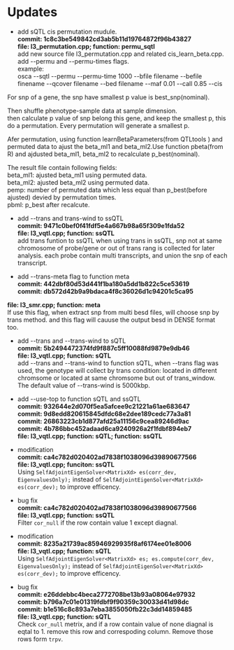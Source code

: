 # Updates

- add sQTL cis permutation mudule.  
__commit: 1c8c3be549842cd3ab5b11d19764872f96b43827__  
__file: l3_permutation.cpp; function: permu_sqtl__  
add new source file l3_permutation.cpp and related cis_learn_beta.cpp.   
add --permu and --permu-times flags.  
example:  
osca --sqtl --permu --permu-time 1000 --bfile filename --befile finename --qcover filename --bed filename --maf 0.01 --call 0.85 --cis  

For snp of a gene, the snp have smallest p value is best_snp(nominal).  

Then shuffle phenotype-sample data at sample dimension.  
then calculate p value of snp belong this gene, and keep the smallest p, this do a permutation. Every permutation will generate a smallest p.  

Afer permutation, using function learnBetaParameters(from QTLtools ) and permuted data to ajust the beta_ml1 and beta_ml2.Use function  pbeta(from R) and ajdusted beta_ml1, beta_ml2 to recalculate p_best(nominal).  

The result file contain following fields:  
beta_ml1: ajusted beta_ml1 using permuted data.  
beta_ml2: ajusted beta_ml2 using permuted data.   
pemp: number of permuted data which less equal than p_best(before ajusted) devied by permutation times.   
pbml: p_best after recalcute.  


- add --trans and trans-wind to ssQTL  
__commit: 9471c0bef0f41fdf5e4a667b98a65f309e1fda52__  
__file: l3_vqtl.cpp; function: ssQTL__  
add trans funtion to ssQTL when using trans in ssQTL, snp not at same chromosome of probe/gene or out of trans rang is collected for later analysis. each probe contain multi transcripts, and union the snp of each transcript.  


- add --trans-meta flag to function meta  
__commit: 442dbf80d53d441f1ba180a5dd1b822c5ce53619__  
__commit: db572d42b9a9bdaca4f8c36026d1c94201c5ca95__  

__file: l3_smr.cpp; function: meta__  
If use this flag, when extract snp from multi besd files, 
will choose snp by trans method. and this flag will cauuse the output besd in DENSE format too.  


- add --trans and --trans-wind to sQTL  
__commit: 5b2494472374fd9f887c5ff10088fd9879e9db46__  
__file: l3_vqtl.cpp; function: sQTL__  
add --trans and --trans-wind to function sQTL, when --trans flag
was used, the genotype will collect by trans condition: located in different 
chromsome or located at same chromsome but out of trans_window. The default value
of --trans-wind is 5000kbp.  


- add --use-top to function sQTL and ssQTL  
__commit: 932644e2d070f5ea5afcee9c21221a61ae683647__  
__commit: 9d8edd820615845dfdc68e2dee189cedc77a3a81__  
__commit: 26863223cb1d877afd25a11156c9cea89246d9ac__   
__commit: 4b786bbc452adaad6ca9240926a2f1fdbf894eb7__  
__file: l3_vqtl.cpp; function: sQTL; function: ssQTL__  


- modification  
__commit: ca4c782d020402ad7838f1038096d39890677566__  
__file: l3_vqtl.cpp; funciton: ssQTL__  
Using `SelfAdjointEigenSolver<MatrixXd> es(corr_dev, EigenvaluesOnly);` instead of `SelfAdjointEigenSolver<MatrixXd> es(corr_dev);` to improve efficency.  

- bug fix   
__commit: ca4c782d020402ad7838f1038096d39890677566__  
__file: l3_vqtl.cpp; function: ssQTL__  
Filter `cor_null` if the row contain value 1 except diagnal.   

- modification   
__commit: 8235a21739ac85946929935f8af6174ee01e8006__  
__file: l3_vqtl.cpp; function: sQTL__  
Using `SelfAdjointEigenSolver<MatrixXd> es; es.compute(corr_dev, EigenvaluesOnly);` instead of `SelfAdjointEigenSolver<MatrixXd> es(corr_dev);` to improve efficency.  

- bug fix  
__commit: e26ddebbc4beca2772708be13b93a08064e97932__  
__commit: b796a7c01e01319fdbf9f90359c30033d41d98dc__  
__commit: b1e516c8c893a7eba3855050fb22c3dd14859485__  
__file: l3_vqtl.cpp; function: sQTL__  
Check `cor_null` metrix, and if a row contain value of none diagnal is eqtal to 1. remove this row and correspoding column. Remove those rows form `trpv`.  